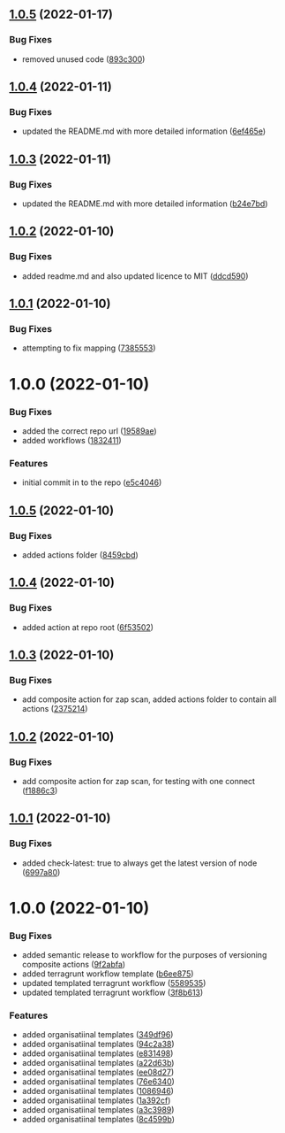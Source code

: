 ## [1.0.5](https://github.com/awazevr/zap-scan-action/compare/v1.0.4...v1.0.5) (2022-01-17)


### Bug Fixes

* removed unused code ([893c300](https://github.com/awazevr/zap-scan-action/commit/893c3000a4eb3c4ea5a678ff4a54ab4704780fa7))

## [1.0.4](https://github.com/awazevr/zap-scan-action/compare/v1.0.3...v1.0.4) (2022-01-11)


### Bug Fixes

* updated the README.md with more detailed information ([6ef465e](https://github.com/awazevr/zap-scan-action/commit/6ef465e3a9eb9cf57a1bda185c56ce1c63d1c1f1))

## [1.0.3](https://github.com/awazevr/zap-scan-action/compare/v1.0.2...v1.0.3) (2022-01-11)


### Bug Fixes

* updated the README.md with more detailed information ([b24e7bd](https://github.com/awazevr/zap-scan-action/commit/b24e7bd93a0b1f8340b86081fdb4ecd6f5effac0))

## [1.0.2](https://github.com/awazevr/zap-scan-action/compare/v1.0.1...v1.0.2) (2022-01-10)


### Bug Fixes

* added readme.md and also updated licence to MIT ([ddcd590](https://github.com/awazevr/zap-scan-action/commit/ddcd590e87a27430c1bf4a7f16226f7627654d8e))

## [1.0.1](https://github.com/awazevr/zap-scan-action/compare/v1.0.0...v1.0.1) (2022-01-10)


### Bug Fixes

* attempting to fix mapping ([7385553](https://github.com/awazevr/zap-scan-action/commit/7385553c2e1ebff0ddd0711b8fec9e06cff350f5))

# 1.0.0 (2022-01-10)


### Bug Fixes

* added the correct repo url ([19589ae](https://github.com/awazevr/zap-scan-action/commit/19589aeb729a72fda3c8d7d4d6366740183ddb87))
* added workflows ([1832411](https://github.com/awazevr/zap-scan-action/commit/18324110c5c5d55f142843cf9ad5aeb7a435b8df))


### Features

* initial commit in to the repo ([e5c4046](https://github.com/awazevr/zap-scan-action/commit/e5c4046fc0072673c37f0b573a6009c51a4ac9f7))

## [1.0.5](https://github.com/awazevr/.github/compare/v1.0.4...v1.0.5) (2022-01-10)


### Bug Fixes

* added actions folder ([8459cbd](https://github.com/awazevr/.github/commit/8459cbdea8f0d7b97d6a60f8384426afbdfeb318))

## [1.0.4](https://github.com/awazevr/.github/compare/v1.0.3...v1.0.4) (2022-01-10)


### Bug Fixes

* added action at repo root ([6f53502](https://github.com/awazevr/.github/commit/6f5350285836a60bc688f147d1106728fae602c3))

## [1.0.3](https://github.com/awazevr/.github/compare/v1.0.2...v1.0.3) (2022-01-10)


### Bug Fixes

* add composite action for zap scan, added actions folder to contain all actions ([2375214](https://github.com/awazevr/.github/commit/2375214c81adeff3956871e8b1a3078ca99d474f))

## [1.0.2](https://github.com/awazevr/.github/compare/v1.0.1...v1.0.2) (2022-01-10)


### Bug Fixes

* add composite action for zap scan, for testing with one connect ([f1886c3](https://github.com/awazevr/.github/commit/f1886c33d5157115570bb4a032a3c3560e0b5da1))

## [1.0.1](https://github.com/awazevr/.github/compare/v1.0.0...v1.0.1) (2022-01-10)


### Bug Fixes

* added check-latest: true to always get the latest version of node ([6997a80](https://github.com/awazevr/.github/commit/6997a80ae918e5b355f6b3242b9deeb7092ac5cf))

# 1.0.0 (2022-01-10)


### Bug Fixes

* added semantic release to workflow for the purposes of versioning composite actions ([9f2abfa](https://github.com/awazevr/.github/commit/9f2abfaa91a8089c55bbef2913f0dd262341949e))
* added terragrunt workflow template ([b6ee875](https://github.com/awazevr/.github/commit/b6ee875f13783819953fc3a125cd3a440a234677))
* updated templated terragrunt workflow ([5589535](https://github.com/awazevr/.github/commit/5589535517c0dbbd27b0ead3953307c86d138f39))
* updated templated terragrunt workflow ([3f8b613](https://github.com/awazevr/.github/commit/3f8b613d50900a9bc1efe53b0cf05ffe479870dc))


### Features

* added organisatiinal templates ([349df96](https://github.com/awazevr/.github/commit/349df96e1c6c3582ff03d2a072738115f06a6dbf))
* added organisatiinal templates ([94c2a38](https://github.com/awazevr/.github/commit/94c2a383bb068dec88db3557598a47f37cdda241))
* added organisatiinal templates ([e831498](https://github.com/awazevr/.github/commit/e831498e87a3ab1f0dc4904da3695382df730170))
* added organisatiinal templates ([a22d63b](https://github.com/awazevr/.github/commit/a22d63b93fc439321fd9c42a7e10091a877241ea))
* added organisatiinal templates ([ee08d27](https://github.com/awazevr/.github/commit/ee08d2774243251b2eb9946a36790c3804e39132))
* added organisatiinal templates ([76e6340](https://github.com/awazevr/.github/commit/76e6340d1853f36cd803caad74c9e77868365c32))
* added organisatiinal templates ([1086946](https://github.com/awazevr/.github/commit/1086946c6318106d2ae5366558500b1c5ed2991a))
* added organisatiinal templates ([1a392cf](https://github.com/awazevr/.github/commit/1a392cf5fabfa1f276bda9c88c89d2f49904f702))
* added organisatiinal templates ([a3c3989](https://github.com/awazevr/.github/commit/a3c3989e4f1b0fda934cc0c3a4d6d60e86b39811))
* added organisatiinal templates ([8c4599b](https://github.com/awazevr/.github/commit/8c4599b512c934f10c5a3fb220831291543648c4))
